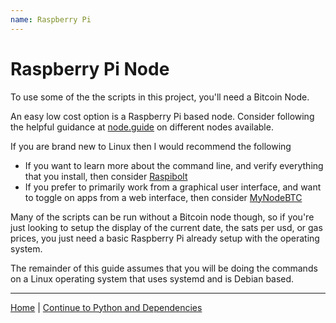 ```yaml
---
name: Raspberry Pi
---
```


# Raspberry Pi Node

To use some of the the scripts in this project, you'll need a Bitcoin Node.

An easy low cost option is a Raspberry Pi based node. Consider following the 
helpful guidance at [node.guide](https://node.guide) on different nodes 
available.  

If you are brand new to Linux then I would recommend the following

- If you want to learn more about the command line, and verify everything
  that you install, then consider [Raspibolt](https://raspibolt.org)
- If you prefer to primarily work from a graphical user interface, and want
  to toggle on apps from a web interface, then consider [MyNodeBTC](https://mynodebtc.org)

Many of the scripts can be run without a Bitcoin node though, so if you're just
looking to setup the display of the current date, the sats per usd, or gas 
prices, you just need a basic Raspberry Pi already setup with the operating
system.

The remainder of this guide assumes that you will be doing the commands on
a Linux operating system that uses systemd and is Debian based. 

---

[Home](../) | [Continue to Python and Dependencies](./install-2-pythondeps.md)


